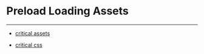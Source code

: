 # Preload Loading Assets

---

- [critical assets](https://web.dev/preload-critical-assets/)

- [critical css](https://web.dev/extract-critical-css/)